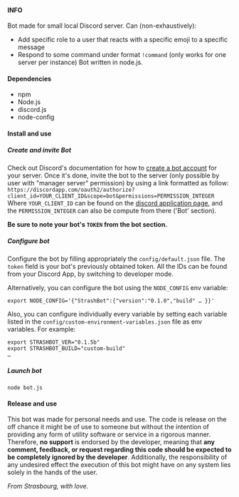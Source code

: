 #### INFO

Bot made for small local Discord server.
Can (non-exhaustively):
* Add specific role to a user that reacts with a specific emoji to a specific message
* Respond to some command under format `!command`
(only works for one server per instance)
Bot written in node.js.



#### Dependencies

* npm
* Node.js
* discord.js
* node-config



#### Install and use

##### Create and invite Bot

Check out Discord's documentation for how to [create a bot account](https://discordpy.readthedocs.io/en/rewrite/discord.html) for your server.
Once it's done, invite the bot to the server (only possible by user with "manager server" permission) by using a link formatted as follow:
`https://discordapp.com/oauth2/authorize?client_id=YOUR_CLIENT_ID&scope=bot&permissions=PERMISSION_INTEGER`
Where `YOUR_CLIENT_ID` can be found on the [discord application page](https://discordapp.com/developers/applications), and the `PERMISSION_INTEGER` can also be compute from there ('Bot' section).

**Be sure to note your bot's `TOKEN` from the bot section.**


##### Configure bot

Configure the bot by filling appropriately the `config/default.json` file.
The `token` field is your bot's previously obtained token.
All the IDs can be found from your Discord App, by switching to developer mode.

Alternatively, you can configure the bot using the `NODE_CONFIG` env variable:

`export NODE_CONFIG='{"StrashBot":{"version":"0.1.0","build" … }}'`

Also, you can configure individually every variable by setting each variable listed in the `config/custom-environment-variables.json` file as env variables.
For example:
```
export STRASHBOT_VER="0.1.5b"
export STRASHBOT_BUILD="custom-build"
…
```


##### Launch bot

`node bot.js`



#### Release and use

This bot was made for personal needs and use. The code is release on the
off chance it might be of use to someone but without the intention of providing
any form of utility software or service in a rigorous manner.
Therefore, **no support** is endorsed by the developer, meaning that **any
comment, feedback, or request regarding this code should be expected to be completely
ignored by the developer**.
Additionally, the responsibility of any undesired effect the execution of this
bot might have on any system lies solely in the hands of the user.


*From Strasbourg,
with love.*

